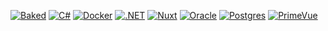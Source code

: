 [![Baked][logo-baked]][baked] [![C#][logo-csharp]][csharp] [![Docker][logo-docker]][docker] [![.NET][logo-dotnet]][dotnet] [![Nuxt][logo-nuxt]][nuxt] [![Oracle][logo-oracle]][oracle] [![Postgres][logo-postgres]][postgres] [![PrimeVue][logo-primevue]][primevue]

[baked]: https://baked.mouseless.codes/
[csharp]: https://dotnet.microsoft.com/en-us/languages/csharp
[docker]: https://docker.com/
[dotnet]: https://dotnet.microsoft.com/
[nuxt]: https://nuxt.com/
[oracle]: https://www.oracle.com/
[postgres]: https://www.postgresql.org/
[primevue]: https://primevue.org/

[logo-baked]: //img.shields.io/badge/baked-DF314A?style=for-the-badge&label=&logo=data:image/svg+xml;base64,PHN2ZyB3aWR0aD0iNjAiIGhlaWdodD0iNDAiIHZpZXdCb3g9IjAgMCA2MCA0MCIgZmlsbD0ibm9uZSIgeG1sbnM9Imh0dHA6Ly93d3cudzMub3JnLzIwMDAvc3ZnIj4KPHBhdGggZmlsbC1ydWxlPSJldmVub2RkIiBjbGlwLXJ1bGU9ImV2ZW5vZGQiIGQ9Ik0zMCA0MC4wMDAxVjBINDBWMTBINjBWNDAuMDAwMUgzMFpNNDAgMjBWMzBINTBWMjBINDBaIiBmaWxsPSJ3aGl0ZSIvPgo8cGF0aCBkPSJNMCAyMFYxMEgxMFYyMEgwWiIgZmlsbD0id2hpdGUiLz4KPHBhdGggZD0iTTEwIDMwVjIwSDIwVjMwSDEwWiIgZmlsbD0id2hpdGUiLz4KPHBhdGggZD0iTTAgNDBWMzBIMTBWNDBIMFoiIGZpbGw9IndoaXRlIi8+Cjwvc3ZnPgo=
[logo-csharp]: //img.shields.io/badge/c%23-%23239120.svg?style=for-the-badge&logo=c-sharp&logoColor=white
[logo-docker]: //img.shields.io/badge/docker-%230db7ed.svg?style=for-the-badge&logo=docker&logoColor=white
[logo-dotnet]: //img.shields.io/badge/.NET-5C2D91?style=for-the-badge&logo=.net&logoColor=white
[logo-nuxt]: //img.shields.io/badge/nuxt-%23020420.svg?style=for-the-badge&logo=nuxt&logoColor=00dc82
[logo-oracle]: //img.shields.io/badge/Oracle-%233a3632.svg?style=for-the-badge&logo=data:image/svg+xml;base64,PHN2ZyB4bWxucz0iaHR0cDovL3d3dy53My5vcmcvMjAwMC9zdmciIHZpZXdCb3g9IjAgMCAzMjUuMTIgMjA1LjAxIj48dGl0bGU+T3JhY2xlIExvZ28gU3ltYm9sIHZlY3RvcjwvdGl0bGU+PHBhdGggZD0iTTQ1MS45NSw2MTQuNTFhMTAyLjUxLDEwMi41MSwwLDEsMSwwLTIwNUg1NzIuMDVhMTAyLjUxLDEwMi41MSwwLDEsMSwwLDIwNUg0NTEuOTVtMTE3LTM2LjI0YTY2LjI3LDY2LjI3LDAsMCwwLDAtMTMyLjUzSDQ1NS4wNUE2Ni4wNiw2Ni4wNiwwLDAsMCwzODguNzksNTEyYzAsMzYuMjQsMzAsNjYuMjcsNjYuMjcsNjYuMjdoMTEzLjkiIHRyYW5zZm9ybT0idHJhbnNsYXRlKC0zNDkuNDQgLTQwOS40OSkiIHN0eWxlPSJmaWxsOiNjNzQ2MzQiLz48L3N2Zz4=&logoColor=3a3632
[logo-postgres]: //img.shields.io/badge/postgres-%23316192.svg?style=for-the-badge&logo=postgresql&logoColor=white
[logo-primevue]: //img.shields.io/badge/primevue-%23ffffff.svg?style=for-the-badge&logo=primevue&logoColor=10b981
